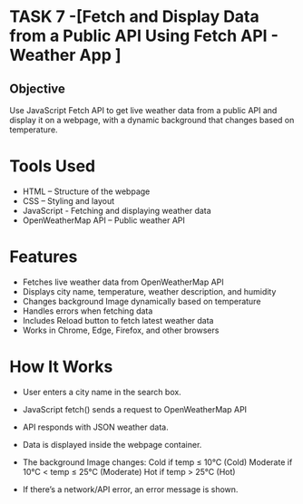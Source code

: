 # TASK 7 -[Fetch and Display Data from a Public API Using Fetch API - Weather App ]

## Objective

Use JavaScript Fetch API to get live weather data from a public API and display it on a webpage, with a dynamic background that changes based on temperature.

# Tools Used

- HTML – Structure of the webpage
- CSS – Styling and layout
- JavaScript - Fetching and displaying weather data
- OpenWeatherMap API – Public weather API

# Features

- Fetches live weather data from OpenWeatherMap API
-  Displays city name, temperature, weather description, and humidity
-  Changes background Image dynamically based on temperature
- Handles errors when fetching data
- Includes Reload button to fetch latest weather data
- Works in Chrome, Edge, Firefox, and other browsers

# How It Works

- User enters a city name in the search box.
- JavaScript fetch() sends a request to OpenWeatherMap API
- API responds with JSON weather data.
- Data is displayed inside the webpage container.
- The background Image changes:
    Cold if temp ≤ 10°C (Cold)
    Moderate if 10°C < temp ≤ 25°C (Moderate)
    Hot if temp > 25°C (Hot)

- If there’s a network/API error, an error message is shown.